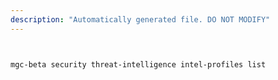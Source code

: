 ```yaml
---
description: "Automatically generated file. DO NOT MODIFY"
---
```


```bash


mgc-beta security threat-intelligence intel-profiles list

```